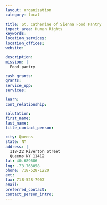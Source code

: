 ```yaml
---
layout: organization
category: local

title: St. Catherine of Sienna Food Pantry
impact_area: Human Rights
keywords: 
location_services: 
location_offices: 
website: 

description: 
mission: |
  Food pantry

cash_grants: 
grants: 
service_opp: 
services: 

learn: 
cont_relationship: 

salutation: 
first_name: 
last_name: 
title_contact_person: 

city: Queens
state: NY
address: |
  118-22 Riverton Street     
  Queens NY 11412
lat: 40.689686
lng: -73.763058
phone: 718-528-1220
ext: 
fax: 718-528-7907
email: 
preferred_contact: 
contact_person_intro: 
---
```

